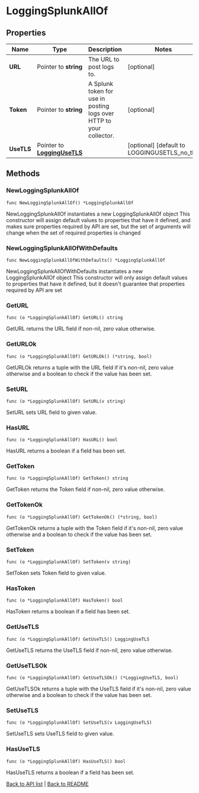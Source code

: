 # LoggingSplunkAllOf

## Properties

Name | Type | Description | Notes
------------ | ------------- | ------------- | -------------
**URL** | Pointer to **string** | The URL to post logs to. | [optional] 
**Token** | Pointer to **string** | A Splunk token for use in posting logs over HTTP to your collector. | [optional] 
**UseTLS** | Pointer to [**LoggingUseTLS**](LoggingUseTLS.md) |  | [optional] [default to LOGGINGUSETLS_no_tls]

## Methods

### NewLoggingSplunkAllOf

`func NewLoggingSplunkAllOf() *LoggingSplunkAllOf`

NewLoggingSplunkAllOf instantiates a new LoggingSplunkAllOf object
This constructor will assign default values to properties that have it defined,
and makes sure properties required by API are set, but the set of arguments
will change when the set of required properties is changed

### NewLoggingSplunkAllOfWithDefaults

`func NewLoggingSplunkAllOfWithDefaults() *LoggingSplunkAllOf`

NewLoggingSplunkAllOfWithDefaults instantiates a new LoggingSplunkAllOf object
This constructor will only assign default values to properties that have it defined,
but it doesn't guarantee that properties required by API are set

### GetURL

`func (o *LoggingSplunkAllOf) GetURL() string`

GetURL returns the URL field if non-nil, zero value otherwise.

### GetURLOk

`func (o *LoggingSplunkAllOf) GetURLOk() (*string, bool)`

GetURLOk returns a tuple with the URL field if it's non-nil, zero value otherwise
and a boolean to check if the value has been set.

### SetURL

`func (o *LoggingSplunkAllOf) SetURL(v string)`

SetURL sets URL field to given value.

### HasURL

`func (o *LoggingSplunkAllOf) HasURL() bool`

HasURL returns a boolean if a field has been set.

### GetToken

`func (o *LoggingSplunkAllOf) GetToken() string`

GetToken returns the Token field if non-nil, zero value otherwise.

### GetTokenOk

`func (o *LoggingSplunkAllOf) GetTokenOk() (*string, bool)`

GetTokenOk returns a tuple with the Token field if it's non-nil, zero value otherwise
and a boolean to check if the value has been set.

### SetToken

`func (o *LoggingSplunkAllOf) SetToken(v string)`

SetToken sets Token field to given value.

### HasToken

`func (o *LoggingSplunkAllOf) HasToken() bool`

HasToken returns a boolean if a field has been set.

### GetUseTLS

`func (o *LoggingSplunkAllOf) GetUseTLS() LoggingUseTLS`

GetUseTLS returns the UseTLS field if non-nil, zero value otherwise.

### GetUseTLSOk

`func (o *LoggingSplunkAllOf) GetUseTLSOk() (*LoggingUseTLS, bool)`

GetUseTLSOk returns a tuple with the UseTLS field if it's non-nil, zero value otherwise
and a boolean to check if the value has been set.

### SetUseTLS

`func (o *LoggingSplunkAllOf) SetUseTLS(v LoggingUseTLS)`

SetUseTLS sets UseTLS field to given value.

### HasUseTLS

`func (o *LoggingSplunkAllOf) HasUseTLS() bool`

HasUseTLS returns a boolean if a field has been set.


[Back to API list](../README.md#documentation-for-api-endpoints) | [Back to README](../README.md)
